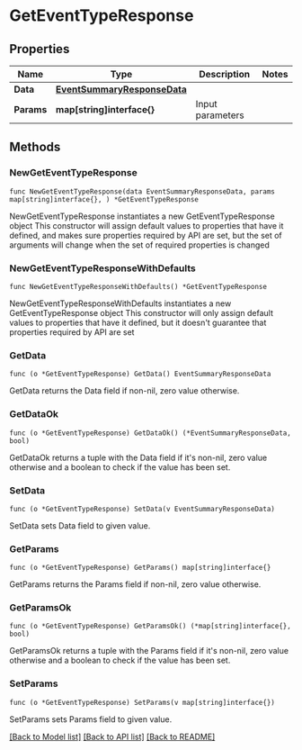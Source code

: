 # GetEventTypeResponse

## Properties

Name | Type | Description | Notes
------------ | ------------- | ------------- | -------------
**Data** | [**EventSummaryResponseData**](EventSummaryResponseData.md) |  | 
**Params** | **map[string]interface{}** | Input parameters | 

## Methods

### NewGetEventTypeResponse

`func NewGetEventTypeResponse(data EventSummaryResponseData, params map[string]interface{}, ) *GetEventTypeResponse`

NewGetEventTypeResponse instantiates a new GetEventTypeResponse object
This constructor will assign default values to properties that have it defined,
and makes sure properties required by API are set, but the set of arguments
will change when the set of required properties is changed

### NewGetEventTypeResponseWithDefaults

`func NewGetEventTypeResponseWithDefaults() *GetEventTypeResponse`

NewGetEventTypeResponseWithDefaults instantiates a new GetEventTypeResponse object
This constructor will only assign default values to properties that have it defined,
but it doesn't guarantee that properties required by API are set

### GetData

`func (o *GetEventTypeResponse) GetData() EventSummaryResponseData`

GetData returns the Data field if non-nil, zero value otherwise.

### GetDataOk

`func (o *GetEventTypeResponse) GetDataOk() (*EventSummaryResponseData, bool)`

GetDataOk returns a tuple with the Data field if it's non-nil, zero value otherwise
and a boolean to check if the value has been set.

### SetData

`func (o *GetEventTypeResponse) SetData(v EventSummaryResponseData)`

SetData sets Data field to given value.


### GetParams

`func (o *GetEventTypeResponse) GetParams() map[string]interface{}`

GetParams returns the Params field if non-nil, zero value otherwise.

### GetParamsOk

`func (o *GetEventTypeResponse) GetParamsOk() (*map[string]interface{}, bool)`

GetParamsOk returns a tuple with the Params field if it's non-nil, zero value otherwise
and a boolean to check if the value has been set.

### SetParams

`func (o *GetEventTypeResponse) SetParams(v map[string]interface{})`

SetParams sets Params field to given value.



[[Back to Model list]](../README.md#documentation-for-models) [[Back to API list]](../README.md#documentation-for-api-endpoints) [[Back to README]](../README.md)


